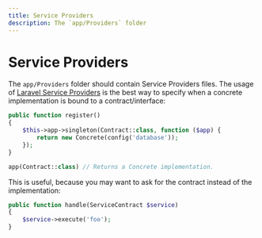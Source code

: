 ```yaml
---
title: Service Providers
description: The `app/Providers` folder
---
```


# Service Providers

The `app/Providers` folder should contain Service Providers files. The usage of
[Laravel Service Providers](https://laravel.com/docs/providers) is the best way to specify
when a concrete implementation is bound to a contract/interface:
```php
public function register()
{
    $this->app->singleton(Contract::class, function ($app) {
        return new Concrete(config('database'));
    });
}

app(Contract::class) // Returns a Concrete implementation.
```

This is useful, because you may want to ask for the contract instead of the implementation:
```php
public function handle(ServiceContract $service)
{
    $service->execute('foo');
}
```
